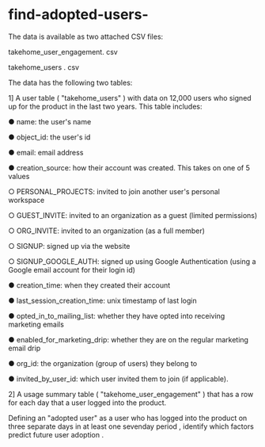 # find-adopted-users-
The data is available as two attached CSV files:

takehome_user_engagement. csv

takehome_users . csv

The data has the following two tables:

1] A user table ( "takehome_users" ) with data on 12,000 users who signed up for the
product in the last two years. This table includes:

● name: the user's name

● object_id: the user's id

● email: email address

● creation_source: how their account was created. This takes on one
of 5 values

   ○ PERSONAL_PROJECTS: invited to join another user's
personal workspace

  ○ GUEST_INVITE: invited to an organization as a guest
(limited permissions)

  ○ ORG_INVITE: invited to an organization (as a full member)
  
  ○ SIGNUP: signed up via the website
  
  ○ SIGNUP_GOOGLE_AUTH: signed up using Google
Authentication (using a Google email account for their login
id)

● creation_time: when they created their account

● last_session_creation_time: unix timestamp of last login

● opted_in_to_mailing_list: whether they have opted into receiving
marketing emails

● enabled_for_marketing_drip: whether they are on the regular
marketing email drip

● org_id: the organization (group of users) they belong to

● invited_by_user_id: which user invited them to join (if applicable).


2] A usage summary table ( "takehome_user_engagement" ) that has a row for each day
that a user logged into the product.

Defining an "adopted user" as a user who has logged into the product on three separate
days in at least one seven­day period , identify which factors predict future user
adoption .

